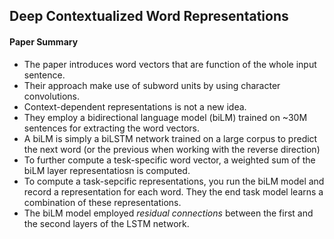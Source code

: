 ## Deep Contextualized Word Representations

#### Paper Summary
* The paper introduces word vectors that are function of the whole input sentence.
* Their approach make use of subword units by using character convolutions.
* Context-dependent representations is not a new idea.
* They employ a bidirectional language model (biLM) trained on ~30M sentences for extracting the word vectors.
* A biLM is simply a biLSTM network trained on a large corpus to predict the next word (or the previous when working with the reverse direction)
* To further compute a tesk-specific word vector, a weighted sum of the biLM layer representatiosn is computed.
* To compute a task-sepcific representations, you run the biLM model and record a representation for each word. They the end task model learns a combination of these representations. 
* The biLM model employed *residual connections* between the first and the second layers of the LSTM network.

